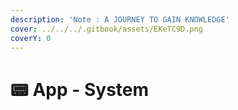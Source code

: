 ```yaml
---
description: 'Note : A JOURNEY TO GAIN KNOWLEDGE'
cover: ../../../.gitbook/assets/EKeTC9D.png
coverY: 0
---
```


# 📟 App - System

